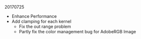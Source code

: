 20170725

- Enhance Performance
- Add clamping for each kernel
	- Fix the out range problem
	- Partly fix the color management bug for AdobeRGB Image
